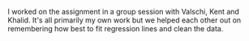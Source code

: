 I worked on the assignment in a group session with Valschi, Kent and Khalid. It's all primarily my own work but we helped each other
out on remembering how best to fit regression lines and clean the data.
